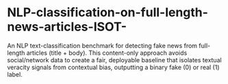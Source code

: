 # NLP-classification-on-full-length-news-articles-ISOT-
An NLP text-classification benchmark for detecting fake news from full-length articles (title + body). This content-only approach avoids social/network data to create a fair, deployable baseline that isolates textual veracity signals from contextual bias, outputting a binary fake (0) or real (1) label.
